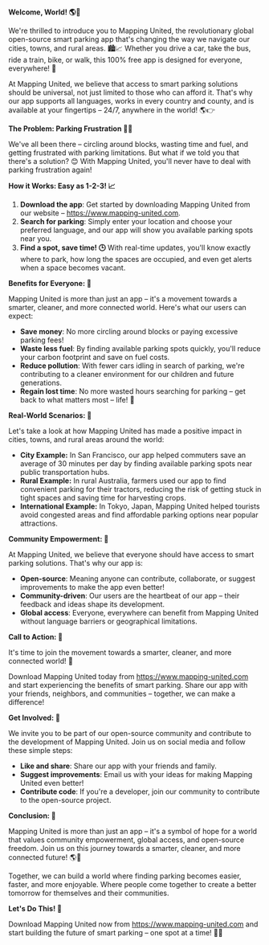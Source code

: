 **Welcome, World! 🌎💚**

We're thrilled to introduce you to Mapping United, the revolutionary global open-source smart parking app that's changing the way we navigate our cities, towns, and rural areas. 🏙️📈 Whether you drive a car, take the bus, ride a train, bike, or walk, this 100% free app is designed for everyone, everywhere! 🌟

At Mapping United, we believe that access to smart parking solutions should be universal, not just limited to those who can afford it. That's why our app supports all languages, works in every country and county, and is available at your fingertips – 24/7, anywhere in the world! 🌎👉

**The Problem: Parking Frustration 🚗😩**

We've all been there – circling around blocks, wasting time and fuel, and getting frustrated with parking limitations. But what if we told you that there's a solution? 😊 With Mapping United, you'll never have to deal with parking frustration again!

**How it Works: Easy as 1-2-3! 📈**

1. **Download the app**: Get started by downloading Mapping United from our website – https://www.mapping-united.com.
2. **Search for parking**: Simply enter your location and choose your preferred language, and our app will show you available parking spots near you.
3. **Find a spot, save time! 🕒** With real-time updates, you'll know exactly where to park, how long the spaces are occupied, and even get alerts when a space becomes vacant.

**Benefits for Everyone: 🌟**

Mapping United is more than just an app – it's a movement towards a smarter, cleaner, and more connected world. Here's what our users can expect:

* **Save money**: No more circling around blocks or paying excessive parking fees!
* **Waste less fuel**: By finding available parking spots quickly, you'll reduce your carbon footprint and save on fuel costs.
* **Reduce pollution**: With fewer cars idling in search of parking, we're contributing to a cleaner environment for our children and future generations.
* **Regain lost time**: No more wasted hours searching for parking – get back to what matters most – life! 🌟

**Real-World Scenarios: 🌆**

Let's take a look at how Mapping United has made a positive impact in cities, towns, and rural areas around the world:

* **City Example:** In San Francisco, our app helped commuters save an average of 30 minutes per day by finding available parking spots near public transportation hubs.
* **Rural Example:** In rural Australia, farmers used our app to find convenient parking for their tractors, reducing the risk of getting stuck in tight spaces and saving time for harvesting crops.
* **International Example:** In Tokyo, Japan, Mapping United helped tourists avoid congested areas and find affordable parking options near popular attractions.

**Community Empowerment: 👫**

At Mapping United, we believe that everyone should have access to smart parking solutions. That's why our app is:

* **Open-source**: Meaning anyone can contribute, collaborate, or suggest improvements to make the app even better!
* **Community-driven**: Our users are the heartbeat of our app – their feedback and ideas shape its development.
* **Global access**: Everyone, everywhere can benefit from Mapping United without language barriers or geographical limitations.

**Call to Action: 📣**

It's time to join the movement towards a smarter, cleaner, and more connected world! 💚

Download Mapping United today from https://www.mapping-united.com and start experiencing the benefits of smart parking. Share our app with your friends, neighbors, and communities – together, we can make a difference!

**Get Involved: 🌟**

We invite you to be part of our open-source community and contribute to the development of Mapping United. Join us on social media and follow these simple steps:

* **Like and share**: Share our app with your friends and family.
* **Suggest improvements**: Email us with your ideas for making Mapping United even better!
* **Contribute code**: If you're a developer, join our community to contribute to the open-source project.

**Conclusion: 🌟**

Mapping United is more than just an app – it's a symbol of hope for a world that values community empowerment, global access, and open-source freedom. Join us on this journey towards a smarter, cleaner, and more connected future! 🌎💚

Together, we can build a world where finding parking becomes easier, faster, and more enjoyable. Where people come together to create a better tomorrow for themselves and their communities.

**Let's Do This! 🚀**

Download Mapping United now from https://www.mapping-united.com and start building the future of smart parking – one spot at a time! 💬🌟
